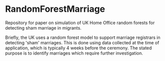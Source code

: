 # RandomForestMarriage
Repository for paper on simulation of UK Home Office random forests for detecting sham marriage in migrants.

Briefly, the UK uses a random forest model to support marriage registrars in detecting 'sham' marriages. This is done using data collected at the time of application, which is typically 4 weeks before the ceremony. The stated purpose is to identify marriages which require further investigation.
